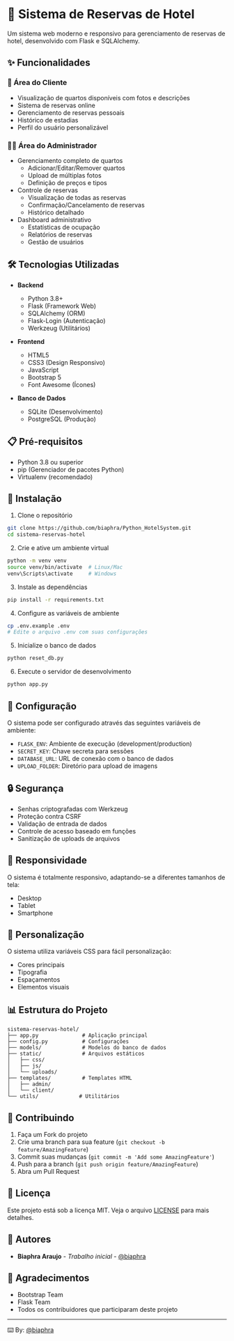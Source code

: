 # 🏨 Sistema de Reservas de Hotel

Um sistema web moderno e responsivo para gerenciamento de reservas de hotel, desenvolvido com Flask e SQLAlchemy.

## ✨ Funcionalidades

### 👥 Área do Cliente
- Visualização de quartos disponíveis com fotos e descrições
- Sistema de reservas online
- Gerenciamento de reservas pessoais
- Histórico de estadias
- Perfil do usuário personalizável

### 👨‍💼 Área do Administrador
- Gerenciamento completo de quartos
  - Adicionar/Editar/Remover quartos
  - Upload de múltiplas fotos
  - Definição de preços e tipos
- Controle de reservas
  - Visualização de todas as reservas
  - Confirmação/Cancelamento de reservas
  - Histórico detalhado
- Dashboard administrativo
  - Estatísticas de ocupação
  - Relatórios de reservas
  - Gestão de usuários

## 🛠 Tecnologias Utilizadas

- **Backend**
  - Python 3.8+
  - Flask (Framework Web)
  - SQLAlchemy (ORM)
  - Flask-Login (Autenticação)
  - Werkzeug (Utilitários)

- **Frontend**
  - HTML5
  - CSS3 (Design Responsivo)
  - JavaScript
  - Bootstrap 5
  - Font Awesome (Ícones)

- **Banco de Dados**
  - SQLite (Desenvolvimento)
  - PostgreSQL (Produção)

## 📋 Pré-requisitos

- Python 3.8 ou superior
- pip (Gerenciador de pacotes Python)
- Virtualenv (recomendado)

## 🚀 Instalação

1. Clone o repositório
```bash
git clone https://github.com/biaphra/Python_HotelSystem.git
cd sistema-reservas-hotel
```

2. Crie e ative um ambiente virtual
```bash
python -m venv venv
source venv/bin/activate  # Linux/Mac
venv\Scripts\activate     # Windows
```

3. Instale as dependências
```bash
pip install -r requirements.txt
```

4. Configure as variáveis de ambiente
```bash
cp .env.example .env
# Edite o arquivo .env com suas configurações
```

5. Inicialize o banco de dados
```bash
python reset_db.py
```

6. Execute o servidor de desenvolvimento
```bash
python app.py
```

## 📝 Configuração

O sistema pode ser configurado através das seguintes variáveis de ambiente:

- `FLASK_ENV`: Ambiente de execução (development/production)
- `SECRET_KEY`: Chave secreta para sessões
- `DATABASE_URL`: URL de conexão com o banco de dados
- `UPLOAD_FOLDER`: Diretório para upload de imagens

## 🔒 Segurança

- Senhas criptografadas com Werkzeug
- Proteção contra CSRF
- Validação de entrada de dados
- Controle de acesso baseado em funções
- Sanitização de uploads de arquivos

## 📱 Responsividade

O sistema é totalmente responsivo, adaptando-se a diferentes tamanhos de tela:
- Desktop
- Tablet
- Smartphone

## 🎨 Personalização

O sistema utiliza variáveis CSS para fácil personalização:
- Cores principais
- Tipografia
- Espaçamentos
- Elementos visuais

## 📊 Estrutura do Projeto

```
sistema-reservas-hotel/
├── app.py              # Aplicação principal
├── config.py           # Configurações
├── models/             # Modelos do banco de dados
├── static/             # Arquivos estáticos
│   ├── css/
│   ├── js/
│   └── uploads/
├── templates/          # Templates HTML
│   ├── admin/
│   └── client/
└── utils/             # Utilitários
```

## 🤝 Contribuindo

1. Faça um Fork do projeto
2. Crie uma branch para sua feature (`git checkout -b feature/AmazingFeature`)
3. Commit suas mudanças (`git commit -m 'Add some AmazingFeature'`)
4. Push para a branch (`git push origin feature/AmazingFeature`)
5. Abra um Pull Request

## 📄 Licença

Este projeto está sob a licença MIT. Veja o arquivo [LICENSE](LICENSE) para mais detalhes.

## 👥 Autores

- **Biaphra Araujo** - *Trabalho inicial* - [@biaphra](https://github.com/biaphra/Python_HotelSystem)

## 🙏 Agradecimentos

- Bootstrap Team
- Flask Team
- Todos os contribuidores que participaram deste projeto

---
⌨️ By: [@biaphra](https://github.com/biaphra/Python_HotelSystem)
